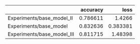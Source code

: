 |                            |   accuracy |     loss |
|:---------------------------|-----------:|---------:|
| Experiments/base_model_II  |   0.786611 | 1.4266   |
| Experiments/base_model     |   0.832636 | 0.383381 |
| Experiments/base_model_III |   0.811715 | 1.48398  |